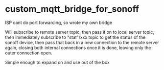 # custom_mqtt_bridge_for_sonoff
ISP cant do port forwarding, so wrote my own bridge

Will subscribe to remote server topic, then pass it on to local server topic, then immediately subscribe to "stat"/xxx topic to get the status of the sonoff device, then pass that back in a new connection to the remote server again, closing both internal connections once it is done, leaving only the outer connection open.

Simple enough to expand on and use out of the box
